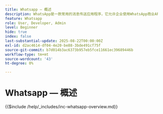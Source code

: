 ```yaml
---
title: Whatsapp — 概述
description: WhatsApp是一款常用的消息传送应用程序，它允许企业使用WhatsApp商业API通过个性化、对话式的消息传送来吸引客户。在Adobe Journey Optimizer中，WhatsApp支持直接传送给用户WhatsApp帐户的丰富、交互式营销和客户服务消息。
feature: Whatsapp
role: User, Developer, Admin
level: Beginner
hide: true
index: false
last-substantial-update: 2025-08-22T00:00:00Z
exl-id: d2ac4614-df04-4e20-be88-3bde491cf75f
source-git-commit: b7d014b3ac6373b957eb5fce11661ec39689446b
workflow-type: tm+mt
source-wordcount: '43'
ht-degree: 0%

---
```


# Whatsapp — 概述

{{$include /help/_includes/inc-whatsapp-overview.md}}
